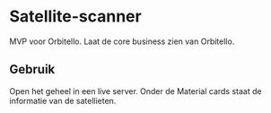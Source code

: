 # Satellite-scanner
MVP voor Orbitello. Laat de core business zien van Orbitello.

## Gebruik
Open het geheel in een live server. Onder de Material cards staat de informatie van de satellieten.
